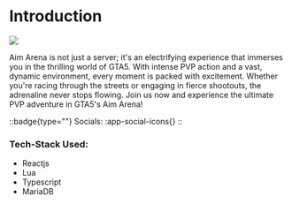 # Introduction

![](https://cdn.discordapp.com/attachments/842375687343833128/1108461558050328646/AA2Y.png?ex=65e8b645\&is=65d64145\&hm=bed42619962e96a4d0c90a9c6e37ce2dd088783f0def1d616cf28b5e975779ad&)


Aim Arena is not just a server; it's an electrifying experience that immerses you in the thrilling world of GTA5. With intense PVP action and a vast, dynamic environment, every moment is packed with excitement. Whether you're racing through the streets or engaging in fierce shootouts, the adrenaline never stops flowing. Join us now and experience the ultimate PVP adventure in GTA5's Aim Arena!

::badge{type=""}
Socials:
:app-social-icons{}
::

### Tech-Stack Used:

- Reactjs
- Lua
- Typescript
- MariaDB

